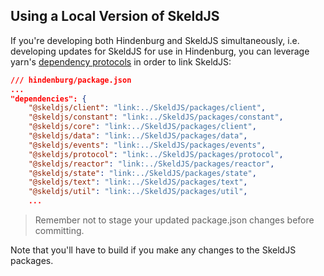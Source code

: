 ## Using a Local Version of SkeldJS
If you're developing both Hindenburg and SkeldJS simultaneously, i.e. developing updates for SkeldJS for use in Hindenburg, you can leverage yarn's [dependency protocols](https://yarnpkg.com/features/protocols) in order to link SkeldJS:

```json
/// hindenburg/package.json
...
"dependencies": {
    "@skeldjs/client": "link:../SkeldJS/packages/client",
    "@skeldjs/constant": "link:../SkeldJS/packages/constant",
    "@skeldjs/core": "link:../SkeldJS/packages/client",
    "@skeldjs/data": "link:../SkeldJS/packages/data",
    "@skeldjs/events": "link:../SkeldJS/packages/events",
    "@skeldjs/protocol": "link:../SkeldJS/packages/protocol",
    "@skeldjs/reactor": "link:../SkeldJS/packages/reactor",
    "@skeldjs/state": "link:../SkeldJS/packages/state",
    "@skeldjs/text": "link:../SkeldJS/packages/text",
    "@skeldjs/util": "link:../SkeldJS/packages/util",
    ...
```

> Remember not to stage your updated package.json changes before committing.

Note that you'll have to build if you make any changes to the SkeldJS packages.
